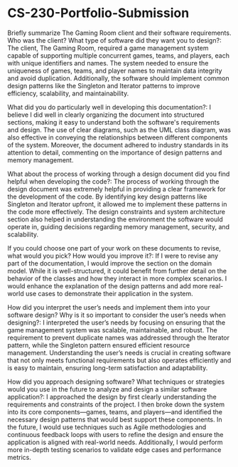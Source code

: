 # CS-230-Portfolio-Submission

Briefly summarize The Gaming Room client and their software requirements. Who was the client? What type of software did they want you to design?:
The client, The Gaming Room, required a game management system capable of supporting multiple concurrent games, teams, and players, each with unique identifiers and names. The system needed to ensure the uniqueness of games, teams, and player names to maintain data integrity and avoid duplication. Additionally, the software should implement common design patterns like the Singleton and Iterator patterns to improve efficiency, scalability, and maintainability.

What did you do particularly well in developing this documentation?:
I believe I did well in clearly organizing the document into structured sections, making it easy to understand both the software's requirements and design. The use of clear diagrams, such as the UML class diagram, was also effective in conveying the relationships between different components of the system. Moreover, the document adhered to industry standards in its attention to detail, commenting on the importance of design patterns and memory management.

What about the process of working through a design document did you find helpful when developing the code?:
The process of working through the design document was extremely helpful in providing a clear framework for the development of the code. By identifying key design patterns like Singleton and Iterator upfront, it allowed me to implement these patterns in the code more effectively. The design constraints and system architecture section also helped in understanding the environment the software would operate in, guiding decisions regarding memory management, security, and scalability.

If you could choose one part of your work on these documents to revise, what would you pick? How would you improve it?:
If I were to revise any part of the documentation, I would improve the section on the domain model. While it is well-structured, it could benefit from further detail on the behavior of the classes and how they interact in more complex scenarios. I would enhance the explanation of the design patterns and add more real-world use cases to demonstrate their application in the system.

How did you interpret the user’s needs and implement them into your software design? Why is it so important to consider the user’s needs when designing?:
I interpreted the user’s needs by focusing on ensuring that the game management system was scalable, maintainable, and robust. The requirement to prevent duplicate names was addressed through the Iterator pattern, while the Singleton pattern ensured efficient resource management. Understanding the user’s needs is crucial in creating software that not only meets functional requirements but also operates efficiently and is easy to maintain, ensuring long-term satisfaction and adaptability.

How did you approach designing software? What techniques or strategies would you use in the future to analyze and design a similar software application?:
I approached the design by first clearly understanding the requirements and constraints of the project. I then broke down the system into its core components—games, teams, and players—and identified the necessary design patterns that would best support these components. In the future, I would use techniques such as Agile methodologies and continuous feedback loops with users to refine the design and ensure the application is aligned with real-world needs. Additionally, I would perform more in-depth testing scenarios to validate edge cases and performance metrics.
